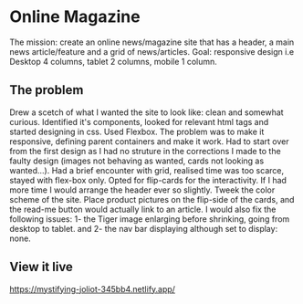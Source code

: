 # Online Magazine

The mission: create an online news/magazine site that has a header, a main news article/feature and a grid of news/articles. 
Goal: responsive design i.e Desktop 4 columns, tablet 2 columns, mobile 1 column.

## The problem
Drew a scetch of what I wanted the site to look like: clean and somewhat curious. 
Identified it's components, looked for relevant html tags and started designing in css. Used Flexbox.
The problem was to make it responsive, defining parent containers and make it work.
Had to start over from the first design as I had no struture in the corrections I made to the faulty design (images not behaving as wanted, cards not looking as wanted...). Had a brief encounter with grid, realised time was too scarce, stayed with flex-box only. Opted for flip-cards for the interactivity. 
If I had more time I would arrange the header ever so slightly. Tweek the color scheme of the site. Place product pictures on the flip-side of the cards, and the read-me button would actually link to an article. I would also fix the following issues: 1- the Tiger image enlarging before shrinking, going from desktop to tablet. 
and 2- the nav bar displaying although set to display: none. 

## View it live

https://mystifying-joliot-345bb4.netlify.app/
